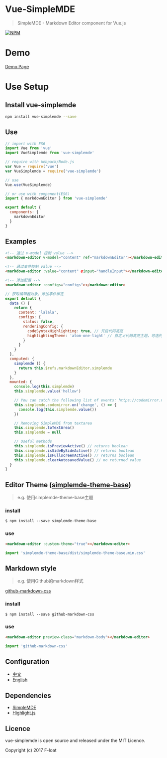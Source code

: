 # Vue-SimpleMDE
> SimpleMDE - Markdown Editor component for Vue.js

[![NPM](https://nodei.co/npm/vue-simplemde.png?downloads=true&downloadRank=true&stars=true)](https://nodei.co/npm/vue-simplemde/)

# Demo
[Demo Page](https://F-loat.github.io/vue-simplemde/)

# Use Setup

## Install vue-simplemde

``` bash
npm install vue-simplemde --save
```

## Use

``` javascript
// import with ES6
import Vue from 'vue'
import VueSimplemde from 'vue-simplemde'

// require with Webpack/Node.js
var Vue = require('vue')
var VueSimplemde = require('vue-simplemde')

// use
Vue.use(VueSimplemde)
```

``` javascript
// or use with component(ES6)
import { markdownEditor } from 'vue-simplemde'

export default {
  components: {
    markdownEditor
  }
}
```

## Examples

``` html
<!-- 通过 v-model 控制 value -->
<markdown-editor v-model="content" ref="markdownEditor"></markdown-editor>

<!-- 通过事件控制 value -->
<markdown-editor :value="content" @input="handleInput"></markdown-editor>

<!-- 添加配置 -->
<markdown-editor :configs="configs"></markdown-editor>
```

``` javascript
// 获取编辑器对象，添加事件绑定
export default {
  data () {
    return {
      content: 'lalala',
      configs: {
        status: false,
        renderingConfig: {
          codeSyntaxHighlighting: true, // 开启代码高亮
          highlightingTheme: 'atom-one-light' // 自定义代码高亮主题，可选列表(https://github.com/isagalaev/highlight.js/tree/master/src/styles)
        }
      }
    }
  },
  computed: {
    simplemde () {
      return this.$refs.markdownEditor.simplemde
    }
  },
  mounted: {
    console.log(this.simplemde)
    this.simplemde.value('hellow')

    // You can catch the following list of events: https://codemirror.net/doc/manual.html#events
    this.simplemde.codemirror.on('change', () => {
      console.log(this.simplemde.value())
    })

    // Removing SimpleMDE from textarea
    this.simplemde.toTextArea()
    this.simplemde = null

    // Useful methods
    this.simplemde.isPreviewActive() // returns boolean
    this.simplemde.isSideBySideActive() // returns boolean
    this.simplemde.isFullscreenActive() // returns boolean
    this.simplemde.clearAutosavedValue() // no returned value
  }
}
```

## Editor Theme ([simplemde-theme-base](https://github.com/xcatliu/simplemde-theme-base/wiki/List-of-themes))
> e.g. 使用simplemde-theme-base主题

### install
```
$ npm install --save simplemde-theme-base
```

### use
``` html
<markdown-editor :custom-theme="true"></markdown-editor>
```

``` javascript
import 'simplemde-theme-base/dist/simplemde-theme-base.min.css'
```


## Markdown style
> e.g. 使用Github的markdown样式

[github-markdown-css](https://github.com/sindresorhus/github-markdown-css)

### install
```
$ npm install --save github-markdown-css
```

### use
``` html
<markdown-editor preview-class="markdown-body"></markdown-editor>
```

``` javascript
import 'github-markdown-css'
```

## Configuration

* [中文](doc/configuration_zh.md)
* [English](doc/configuration_en.md)

## Dependencies

* [SimpleMDE](https://github.com/NextStepWebs/simplemde-markdown-editor)
* [Highlight.js](https://github.com/isagalaev/highlight.js)

## Licence

vue-simplemde is open source and released under the MIT Licence.

Copyright (c) 2017 F-loat
